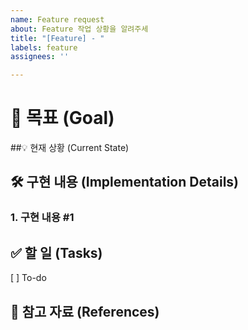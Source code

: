 ```yaml
---
name: Feature request
about: Feature 작업 상황을 알려주세
title: "[Feature] - "
labels: feature
assignees: ''

---
```


# 🎯 목표 (Goal)


##💡 현재 상황 (Current State)


## 🛠️ 구현 내용 (Implementation Details)
### 1. 구현 내용 #1

## ✅ 할 일 (Tasks)
[ ] To-do


## 🔗 참고 자료 (References)
